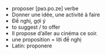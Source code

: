 
- proposer	[pʁɔ.po.ze]	verbe
- Donner une idée, une activité à faire
- Đề nghị, gợi ý
- to suggest / to offer
- Il propose d’aller au cinéma ce soir.
- une proposition = lời đề nghị
- Latin: proponere